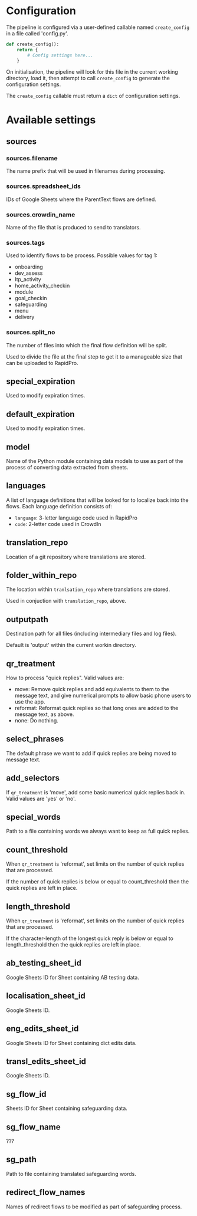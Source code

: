 # Configuration

The pipeline is configured via a user-defined callable named `create_config` in a file called 'config.py'.

```python
def create_config():
    return {
        # Config settings here...
    }
```

On initialisation, the pipeline will look for this file in the current working directory, load it, then attempt to call `create_config` to generate the configuration settings.

The `create_config` callable must return a `dict` of configuration settings.

# Available settings

## sources

### sources.filename

The name prefix that will be used in filenames during processing.

### sources.spreadsheet\_ids

IDs of Google Sheets where the ParentText flows are defined.

### sources.crowdin\_name

Name of the file that is produced to send to translators.

### sources.tags

Used to identify flows to be process. Possible values for tag 1:

- onboarding
- dev\_assess
- ltp_activity
- home\_activity\_checkin
- module
- goal\_checkin
- safeguarding
- menu
- delivery

### sources.split\_no

The number of files into which the final flow definition will be split.

Used to divide the file at the final step to get it to a manageable size that can be uploaded to RapidPro.

## special\_expiration

Used to modify expiration times.

## default\_expiration

Used to modify expiration times.

## model

Name of the Python module containing data models to use as part of the process of converting data extracted from sheets.

## languages

A list of language definitions that will be looked for to localize back into the flows. Each language definition consists of:

- `language`: 3-letter language code used in RapidPro
- `code`: 2-letter code used in CrowdIn

## translation\_repo

Location of a git repository where translations are stored.

## folder\_within\_repo

The location within `tranlsation_repo` where translations are stored.

Used in conjuction with `translation_repo`, above.

## outputpath

Destination path for all files (including intermediary files and log files).

Default is 'output' within the current workin directory.

## qr\_treatment

How to process "quick replies". Valid values are:

- move: Remove quick replies and add equivalents to them to the message text, and give numerical prompts to allow basic phone users to use the app.
- reformat: Reformat quick replies so that long ones are added to the message text, as above.
- none: Do nothing.

## select\_phrases

The default phrase we want to add if quick replies are being moved to message text.

## add\_selectors

If `qr_treatment` is 'move', add some basic numerical quick replies back in. Valid values are 'yes' or 'no'.

## special\_words

Path to a file containing words we always want to keep as full quick replies.

## count\_threshold

When `qr_treatment` is 'reformat', set limits on the number of quick replies that are processed.

If the number of quick replies is below or equal to count\_threshold then the quick replies are left in place.

## length\_threshold

When `qr_treatment` is 'reformat', set limits on the number of quick replies that are processed.

If the character-length of the longest quick reply is below or equal to length\_threshold then the quick replies are left in place.

## ab\_testing\_sheet\_id

Google Sheets ID for Sheet containing AB testing data.

## localisation\_sheet\_id

Google Sheets ID.

## eng\_edits\_sheet\_id

Google Sheets ID for Sheet containing dict edits data.

## transl\_edits\_sheet\_id

Google Sheets ID.

## sg\_flow\_id

Sheets ID for Sheet containing safeguarding data.

## sg\_flow\_name

???

## sg\_path

Path to file containing translated safeguarding words.

## redirect\_flow\_names

Names of redirect flows to be modified as part of safeguarding process.
